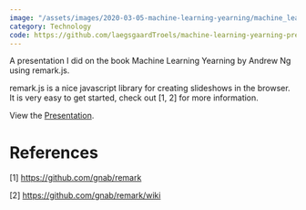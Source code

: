 ```yaml
---
image: "/assets/images/2020-03-05-machine-learning-yearning/machine_learning_yearning.png"
category: Technology
code: https://github.com/laegsgaardTroels/machine-learning-yearning-presentation
---
```


A presentation I did on the book Machine Learning Yearning by Andrew Ng using remark.js. 

remark.js is a nice javascript library for creating slideshows in the browser.<!--more--> It is very easy to get started, check out [1, 2] for more information.

View the <a href="/machine_learning_yearning_presentation.html">Presentation</a>.


# References

[1] https://github.com/gnab/remark

[2] https://github.com/gnab/remark/wiki
